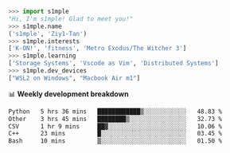 ```python
>>> import s1mple
"Hi, I'm s1mple! Glad to meet you!"
>>> s1mple.name
('s1mple', 'Ziy1-Tan')
>>> s1mple.interests
['K-ON!', 'fitness', 'Metro Exodus/The Witcher 3']
>>> s1mple.learning
['Storage Systems', 'Vscode as Vim', 'Distributed Systems']
>>> s1mple.dev_devices
["WSL2 on Windows", "Macbook Air m1"]
```
📊 **Weekly development breakdown**
<!--START_SECTION:waka-->

```txt
Python   5 hrs 36 mins   ████████████▒░░░░░░░░░░░░   48.83 %
Other    3 hrs 45 mins   ████████▒░░░░░░░░░░░░░░░░   32.73 %
CSV      1 hr 9 mins     ██▓░░░░░░░░░░░░░░░░░░░░░░   10.06 %
C++      23 mins         █░░░░░░░░░░░░░░░░░░░░░░░░   03.45 %
Bash     10 mins         ▒░░░░░░░░░░░░░░░░░░░░░░░░   01.50 %
```

<!--END_SECTION:waka-->
